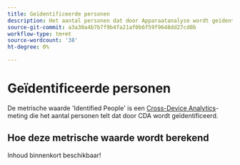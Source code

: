 ```yaml
---
title: Geïdentificeerde personen
description: Het aantal personen dat door Apparaatanalyse wordt geïdentificeerd.
source-git-commit: a3a30a4b7b7f9b4fa21af0b6f59f9648dd27cd0b
workflow-type: tm+mt
source-wordcount: '38'
ht-degree: 0%

---
```


# Geïdentificeerde personen

De metrische waarde &#39;Identified People&#39; is een [Cross-Device Analytics](../cda/overview.md)-meting die het aantal personen telt dat door CDA wordt geïdentificeerd.

## Hoe deze metrische waarde wordt berekend

Inhoud binnenkort beschikbaar!
